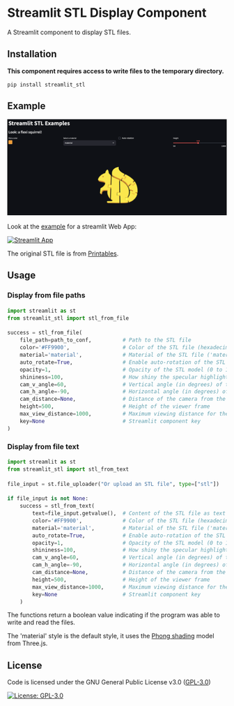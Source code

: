 # Streamlit STL Display Component

A Streamlit component to display STL files.

## Installation

**This component requires access to write files to the temporary directory.**

```
pip install streamlit_stl
```

## Example

![Alt Text](https://github.com/Lucandia/streamlit_stl/blob/main/example.png?raw=true)

Look at the [example](https://st-stl.streamlit.app/) for a streamlit Web App:

[![Streamlit App](https://static.streamlit.io/badges/streamlit_badge_black_white.svg)](https://st-stl.streamlit.app/)

The original STL file is from [Printables](https://www.printables.com/it/model/505713-flexifier-flexi-3d-models-generator-print-in-place).

## Usage

### Display from file paths

```python
import streamlit as st
from streamlit_stl import stl_from_file

success = stl_from_file(
    file_path=path_to_conf,          # Path to the STL file
    color='#FF9900',                 # Color of the STL file (hexadecimal value)
    material='material',             # Material of the STL file ('material', 'flat', or 'wireframe')
    auto_rotate=True,                # Enable auto-rotation of the STL model
    opacity=1,                       # Opacity of the STL model (0 to 1)
    shininess=100,                   # How shiny the specular highlight is, when using the 'material' style.
    cam_v_angle=60,                  # Vertical angle (in degrees) of the camera
    cam_h_angle=-90,                 # Horizontal angle (in degrees) of the camera
    cam_distance=None,               # Distance of the camera from the object (defaults to 3x bounding box size)
    height=500,                      # Height of the viewer frame
    max_view_distance=1000,          # Maximum viewing distance for the camera
    key=None                         # Streamlit component key
)
```

### Display from file text

```python
import streamlit as st
from streamlit_stl import stl_from_text

file_input = st.file_uploader("Or upload an STL file", type=["stl"])

if file_input is not None:
    success = stl_from_text(
        text=file_input.getvalue(),  # Content of the STL file as text
        color='#FF9900',             # Color of the STL file (hexadecimal value)
        material='material',         # Material of the STL file ('material', 'flat', or 'wireframe')
        auto_rotate=True,            # Enable auto-rotation of the STL model
        opacity=1,                   # Opacity of the STL model (0 to 1)
        shininess=100,               # How shiny the specular highlight is, when using the 'material' style.
        cam_v_angle=60,              # Vertical angle (in degrees) of the camera
        cam_h_angle=-90,             # Horizontal angle (in degrees) of the camera
        cam_distance=None,           # Distance of the camera from the object (defaults to 3x bounding box size)
        height=500,                  # Height of the viewer frame
        max_view_distance=1000,      # Maximum viewing distance for the camera
        key=None                     # Streamlit component key
    )
```

The functions return a boolean value indicating if the program was able to write and read the files.

The 'material' style is the default style, it uses the [Phong shading](https://threejs.org/docs/api/en/materials/MeshPhongMaterial.html) model from Three.js.

## License

Code is licensed under the GNU General Public License v3.0 ([GPL-3.0](https://www.gnu.org/licenses/gpl-3.0.en.html))

[![License: GPL-3.0](https://img.shields.io/badge/License-GPL%20v3-lightgrey.svg)](https://www.gnu.org/licenses/gpl-3.0.en.html)
